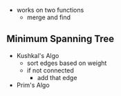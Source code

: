 - works on two functions
	- merge and find


## Minimum Spanning Tree

- Kushkal's Algo 
	- sort edges based on weight
	- if not connected
		- add that edge
- Prim's Algo